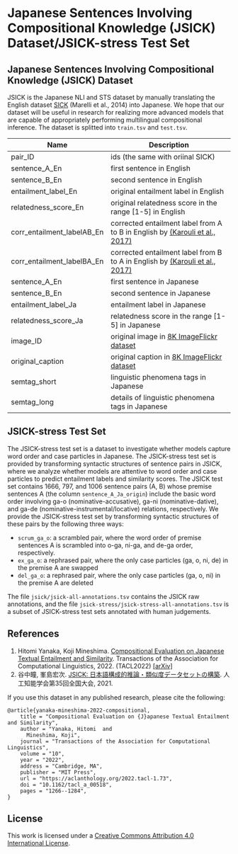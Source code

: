 # Japanese Sentences Involving Compositional Knowledge (JSICK) Dataset/JSICK-stress Test Set

## Japanese Sentences Involving Compositional Knowledge (JSICK) Dataset
JSICK is the Japanese NLI and STS dataset by manually translating the English dataset [SICK](https://marcobaroni.org/composes/sick.html) (Marelli et al., 2014) into Japanese.
We hope that our dataset will be useful in research for realizing more advanced models that are capable of appropriately performing multilingual compositional inference.
The dataset is splitted into `train.tsv` and `test.tsv`.

|Name|Description|
|----|-----|
|pair_ID|ids (the same with oriinal SICK)|
|sentence_A_En|first sentence in English|
|sentence_B_En|second sentence in English|
|entailment_label_En|original entailment label in English|
|relatedness_score_En|original relatedness score in the range [1-5] in English|
|corr_entailment_labelAB_En|corrected entailment label from A to B in English by [(Karouli et al., 2017)](http://vcvpaiva.github.io/includes/pubs/2017-iwcs.pdf)|
|corr_entailment_labelBA_En|corrected entailment label from B to A in English by [(Karouli et al., 2017)](http://vcvpaiva.github.io/includes/pubs/2017-iwcs.pdf)|
|sentence_A_En|first sentence in Japanese|
|sentence_B_En|second sentence in Japanese|
|entailment_label_Ja|entailment label in Japanese|
|relatedness_score_Ja|relatedness score in the range [1-5] in Japanese|
|image_ID|original image in [8K ImageFlickr dataset](https://www.kaggle.com/datasets/adityajn105/flickr8k)|
|original_caption|original caption in [8K ImageFlickr dataset](https://www.kaggle.com/datasets/adityajn105/flickr8k)|
|semtag_short|linguistic phenomena tags in Japanese|
|semtag_long|details of linguistic phenomena tags in Japanese|

## JSICK-stress Test Set
The JSICK-stress test set is a dataset to investigate whether models capture word order and case particles in Japanese. 
The JSICK-stress test set is provided by transforming syntactic structures of sentence pairs in JSICK, where we analyze whether models are attentive to word order and case particles to predict entailment labels and similarity scores.
The JSICK test set contains 1666, 797, and 1006 sentence pairs (A, B) whose premise sentences A (the column `sentence_A_Ja_origin`) include the basic word order involving ga-o
(nominative-accusative), ga-ni (nominative-dative), and ga-de (nominative-instrumental/locative) relations, respectively.
We provide the JSICK-stress test set by transforming syntactic structures of these pairs by the following three ways: 
- `scrum_ga_o`: a scrambled pair, where the word order of premise sentences A is scrambled into o-ga, ni-ga, and de-ga order, respectively.
- `ex_ga_o`:  a rephrased pair, where the only case particles (ga, o, ni, de) in the premise A are swapped
- `del_ga_o`: a rephrased pair, where the only case particles (ga, o, ni) in the premise A are deleted

The file `jsick/jsick-all-annotations.tsv` contains the JSICK raw annotations, and the file `jsick-stress/jsick-stress-all-annotations.tsv` is a subset of JSICK-stress test sets annotated with human judgements.

## References
1. Hitomi Yanaka, Koji Mineshima. [Compositional Evaluation on Japanese Textual Entailment and Similarity](https://direct.mit.edu/tacl/article/doi/10.1162/tacl_a_00518/113850/Compositional-Evaluation-on-Japanese-Textual).
    Transactions of the Association for Computational Linguistics, 2022. (TACL2022)
    [[arXiv]](https://arxiv.org/pdf/2208.04826.pdf)
2. 谷中瞳, 峯島宏次. [JSICK: 日本語構成的推論・類似度データセットの構築](https://www.jstage.jst.go.jp/article/pjsai/JSAI2021/0/JSAI2021_4J3GS6f02/_pdf/-char/ja). 人工知能学会第35回全国大会, 2021.

If you use this dataset in any published research, please cite the following:
```
@article{yanaka-mineshima-2022-compositional,
    title = "Compositional Evaluation on {J}apanese Textual Entailment and Similarity",
    author = "Yanaka, Hitomi  and
      Mineshima, Koji",
    journal = "Transactions of the Association for Computational Linguistics",
    volume = "10",
    year = "2022",
    address = "Cambridge, MA",
    publisher = "MIT Press",
    url = "https://aclanthology.org/2022.tacl-1.73",
    doi = "10.1162/tacl_a_00518",
    pages = "1266--1284",
}
```

## License
This work is licensed under a [Creative Commons Attribution 4.0 International License](LICENSE.txt).
